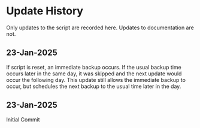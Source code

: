 # Update History
Only updates to the script are recorded here. Updates to documentation are not.

## 23-Jan-2025
If script is reset, an immediate backup occurs. If the usual backup time occurs later in the same day, it was skipped and the next update would occur the following day. This update still allows the immediate backup to occur, but schedules the next backup to the usual time later in the day.

## 23-Jan-2025
Initial Commit
